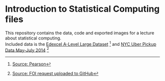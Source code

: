# Introduction to Statistical Computing files
This repository contains the data, code and exported images for a lecture about statistical computing.  
Included data is the [Edexcel A-Level Large Dataset](./data/large%20data%20set/) [^1] and [NYC Uber Pickup Data May-July 2014](./data/nyc%20uber%202014/) [^2]

[^1]: [Source: Pearson](https://qualifications.pearson.com/en/qualifications/edexcel-a-levels/mathematics-2017.coursematerials.html#filterQuery=category:Pearson-UK:Category%2FSpecification-and-sample-assessments)

[^2]: [Source: FOI request uploaded to GitHub](https://github.com/fivethirtyeight/uber-tlc-foil-response)